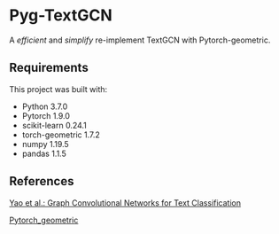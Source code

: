 # Pyg-TextGCN 

A *efficient* and *simplify* re-implement TextGCN with Pytorch-geometric. 
<!-- This one is more faster than others(include raw implement) in the own limited testing. -->

## Requirements

This project was built with:

- Python 3.7.0
- Pytorch 1.9.0
- scikit-learn 0.24.1
- torch-geometric 1.7.2
- numpy 1.19.5
- pandas 1.1.5 

<!-- ## Quick Start -->

<!-- ##  -->

## References

[Yao et al.: Graph Convolutional Networks for Text Classification](https://arxiv.org/abs/1809.05679)

[Pytorch_geometric](https://github.com/rusty1s/pytorch_geometric)
